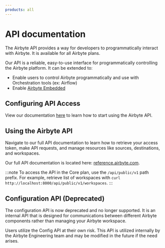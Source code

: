 ```yaml
---
products: all
---
```


# API documentation

The Airbyte API provides a way for developers to programmatically interact with Airbyte. It is available for all Airbyte plans.

Our API is a reliable, easy-to-use interface for programmatically controlling the Airbyte platform. It can be extended to:

- Enable users to control Airbyte programmatically and use with Orchestration tools (ex: Airflow)
- Enable [Airbyte Embedded](https://airbyte.com/ai)

## Configuring API Access

View our documentation [here](using-airbyte/configuring-api-access.md) to learn how to start using the Airbyte API.

## Using the Airbyte API

Navigate to our full API documentation to learn how to retrieve your access token, make API requests, and manage resources like sources, destinations, and workspaces.

Our full API documentation is located here: [reference.airbyte.com](https://reference.airbyte.com/reference/getting-started).

:::note
To access the API in the Core plan, use the `/api/public/v1` path prefix. For example, retrieve list of workspaces with `curl http://localhost:8000/api/public/v1/workspaces`.
:::

## Configuration API (Deprecated)

The configuration API is now deprecated and no longer supported. It is an internal API that is designed for communications between different Airbyte components rather than managing your Airbyte workspace.

Users utilize the Config API at their own risk. This API is utilized internally by the Airbyte Engineering team and may be modified in the future if the need arises.
